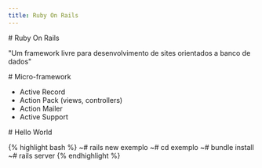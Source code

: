 ```yaml
---
title: Ruby On Rails
---
```


<section>
# Ruby On Rails

"Um framework livre para desenvolvimento de sites orientados a banco de dados"
</section>

<section>
# Micro-framework

* Active Record
* Action Pack (views, controllers)
* Action Mailer
* Active Support
</section>

<section>
# Hello World

{% highlight bash %}
~# rails new exemplo
~# cd exemplo
~# bundle install
~# rails server
{% endhighlight %}
</section>
